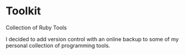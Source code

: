 Toolkit
=======

Collection of Ruby Tools

I decided to add version control with an online backup to some of my personal collection of programming tools.
